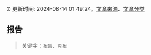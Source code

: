 :alarm_clock: 更新时间: 2024-08-14 01:49:24。[文章来源](/README.md)、[文章分类](/TAGS.md)

## 报告


> 关键字：`报告`、`月报`



